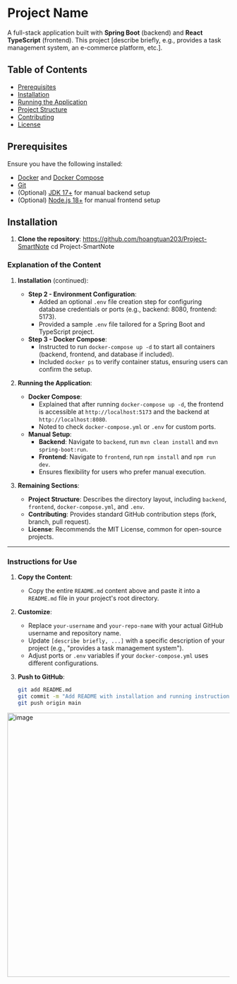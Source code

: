 # Project Name

A full-stack application built with **Spring Boot** (backend) and **React TypeScript** (frontend). This project [describe briefly, e.g., provides a task management system, an e-commerce platform, etc.].

## Table of Contents
- [Prerequisites](#prerequisites)
- [Installation](#installation)
- [Running the Application](#running-the-application)
- [Project Structure](#project-structure)
- [Contributing](#contributing)
- [License](#license)

## Prerequisites

Ensure you have the following installed:
- [Docker](https://www.docker.com/get-started) and [Docker Compose](https://docs.docker.com/compose/install/)
- [Git](https://git-scm.com/)
- (Optional) [JDK 17+](https://www.oracle.com/java/technologies/javase-jdk17-downloads.html) for manual backend setup
- (Optional) [Node.js 18+](https://nodejs.org/) for manual frontend setup

## Installation

1. **Clone the repository**:
   https://github.com/hoangtuan203/Project-SmartNote
   cd Project-SmartNote


### Explanation of the Content

1. **Installation** (continued):
   - **Step 2 - Environment Configuration**:
     - Added an optional `.env` file creation step for configuring database credentials or ports (e.g., backend: 8080, frontend: 5173).
     - Provided a sample `.env` file tailored for a Spring Boot and TypeScript project.
   - **Step 3 - Docker Compose**:
     - Instructed to run `docker-compose up -d` to start all containers (backend, frontend, and database if included).
     - Included `docker ps` to verify container status, ensuring users can confirm the setup.

2. **Running the Application**:
   - **Docker Compose**:
     - Explained that after running `docker-compose up -d`, the frontend is accessible at `http://localhost:5173` and the backend at `http://localhost:8080`.
     - Noted to check `docker-compose.yml` or `.env` for custom ports.
   - **Manual Setup**:
     - **Backend**: Navigate to `backend`, run `mvn clean install` and `mvn spring-boot:run`.
     - **Frontend**: Navigate to `frontend`, run `npm install` and `npm run dev`.
     - Ensures flexibility for users who prefer manual execution.

3. **Remaining Sections**:
   - **Project Structure**: Describes the directory layout, including `backend`, `frontend`, `docker-compose.yml`, and `.env`.
   - **Contributing**: Provides standard GitHub contribution steps (fork, branch, pull request).
   - **License**: Recommends the MIT License, common for open-source projects.

---

### Instructions for Use

1. **Copy the Content**:
   - Copy the entire `README.md` content above and paste it into a `README.md` file in your project's root directory.

2. **Customize**:
   - Replace `your-username` and `your-repo-name` with your actual GitHub username and repository name.
   - Update `[describe briefly, ...]` with a specific description of your project (e.g., "provides a task management system").
   - Adjust ports or `.env` variables if your `docker-compose.yml` uses different configurations.

3. **Push to GitHub**:
   ```bash
   git add README.md
   git commit -m "Add README with installation and running instructions"
   git push origin main


<img width="1294" height="598" alt="image" src="https://github.com/user-attachments/assets/96cddfc0-cb92-4973-bb58-59f3deb38476" />
